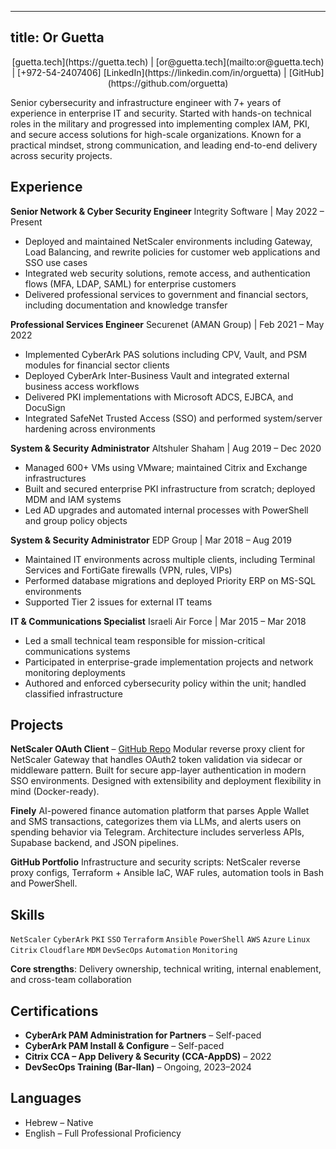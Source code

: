 ---

## title: Or Guetta

<div style="text-align: center">
[guetta.tech](https://guetta.tech) | [or@guetta.tech](mailto:or@guetta.tech) | [+972-54-2407406]  
[LinkedIn](https://linkedin.com/in/orguetta) | [GitHub](https://github.com/orguetta)
</div>

Senior cybersecurity and infrastructure engineer with 7+ years of experience in enterprise IT and security.
Started with hands-on technical roles in the military and progressed into implementing complex IAM, PKI, and secure access solutions for high-scale organizations.
Known for a practical mindset, strong communication, and leading end-to-end delivery across security projects.

## Experience

**Senior Network & Cyber Security Engineer**
Integrity Software | May 2022 – Present

* Deployed and maintained NetScaler environments including Gateway, Load Balancing, and rewrite policies for customer web applications and SSO use cases
* Integrated web security solutions, remote access, and authentication flows (MFA, LDAP, SAML) for enterprise customers
* Delivered professional services to government and financial sectors, including documentation and knowledge transfer

**Professional Services Engineer**
Securenet (AMAN Group) | Feb 2021 – May 2022

* Implemented CyberArk PAS solutions including CPV, Vault, and PSM modules for financial sector clients
* Deployed CyberArk Inter-Business Vault and integrated external business access workflows
* Delivered PKI implementations with Microsoft ADCS, EJBCA, and DocuSign
* Integrated SafeNet Trusted Access (SSO) and performed system/server hardening across environments

**System & Security Administrator**
Altshuler Shaham | Aug 2019 – Dec 2020

* Managed 600+ VMs using VMware; maintained Citrix and Exchange infrastructures
* Built and secured enterprise PKI infrastructure from scratch; deployed MDM and IAM systems
* Led AD upgrades and automated internal processes with PowerShell and group policy objects

**System & Security Administrator**
EDP Group | Mar 2018 – Aug 2019

* Maintained IT environments across multiple clients, including Terminal Services and FortiGate firewalls (VPN, rules, VIPs)
* Performed database migrations and deployed Priority ERP on MS-SQL environments
* Supported Tier 2 issues for external IT teams

**IT & Communications Specialist**
Israeli Air Force | Mar 2015 – Mar 2018

* Led a small technical team responsible for mission-critical communications systems
* Participated in enterprise-grade implementation projects and network monitoring deployments
* Authored and enforced cybersecurity policy within the unit; handled classified infrastructure

## Projects

**NetScaler OAuth Client** – [GitHub Repo](https://github.com/orguetta/netscaler-oauth-client)
Modular reverse proxy client for NetScaler Gateway that handles OAuth2 token validation via sidecar or middleware pattern.
Built for secure app-layer authentication in modern SSO environments. Designed with extensibility and deployment flexibility in mind (Docker-ready).

**Finely**
AI-powered finance automation platform that parses Apple Wallet and SMS transactions, categorizes them via LLMs, and alerts users on spending behavior via Telegram.
Architecture includes serverless APIs, Supabase backend, and JSON pipelines.

**GitHub Portfolio**
Infrastructure and security scripts: NetScaler reverse proxy configs, Terraform + Ansible IaC, WAF rules, automation tools in Bash and PowerShell.

## Skills

`NetScaler` `CyberArk` `PKI` `SSO` `Terraform` `Ansible` `PowerShell` `AWS`
`Azure` `Linux` `Citrix` `Cloudflare` `MDM` `DevSecOps` `Automation` `Monitoring`

**Core strengths**: Delivery ownership, technical writing, internal enablement, and cross-team collaboration

## Certifications

* **CyberArk PAM Administration for Partners** – Self-paced
* **CyberArk PAM Install & Configure** – Self-paced
* **Citrix CCA – App Delivery & Security (CCA-AppDS)** – 2022
* **DevSecOps Training (Bar-Ilan)** – Ongoing, 2023–2024

## Languages

* Hebrew – Native
* English – Full Professional Proficiency
